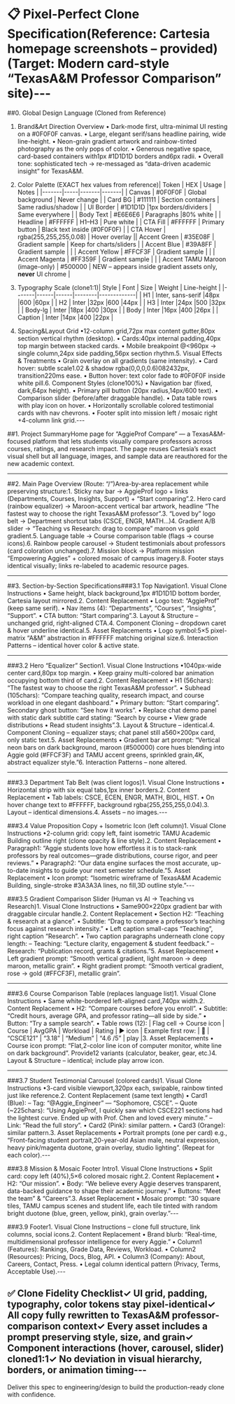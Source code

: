 # 📋 Pixel-Perfect Clone Specification(Reference: Cartesia homepage screenshots – provided)(Target: Modern card-style “TexasA&M Professor Comparison” site)---

##0. Global Design Language (Cloned from Reference)

1. Brand&Art Direction Overview • Dark-mode first, ultra-minimal UI resting on a #0F0F0F canvas. • Large, elegant serif/sans headline pairing, wide line-height. • Neon-grain gradient artwork and rainbow-tinted photography as the only pops of color. • Generous negative space, card-based containers with1px #1D1D1D borders and6px radii. • Overall tone: sophisticated tech → re-messaged as “data-driven academic insight” for TexasA&M.

2. Color Palette (EXACT hex values from reference)| Token | HEX | Usage | Notes |
|-------|-----|-------|-------|
| Canvas | #0F0F0F | Global background | Never change |
| Card BG | #111111 | Section containers | Same radius/shadow |
| UI Border | #1D1D1D |1px borders/dividers | Same everywhere |
| Body Text | #E6E6E6 | Paragraphs |80% white |
| Headline | #FFFFFF | H1–H3 | Pure white |
| CTA Fill | #FFFFFF | Primary button | Black text inside (#0F0F0F) |
| CTA Hover | rgba(255,255,255,0.08) | Hover overlay || Accent Green | #35E08F | Gradient sample | Keep for charts/sliders |
| Accent Blue | #39A8FF | Gradient sample | |
| Accent Yellow | #FFCF3F | Gradient sample | |
| Accent Magenta | #FF359F | Gradient sample | |
| Accent TAMU Maroon (image-only) | #500000 | NEW – appears inside gradient assets only, **never** UI chrome |

3. Typography Scale (clone1:1)| Style | Font | Size | Weight | Line-height |
|-------|------|------|--------|-------------|
| H1 | Inter, sans-serif |48px |600 |60px |
| H2 | Inter |32px |600 |44px |
| H3 | Inter |24px |500 |32px |
| Body-lg | Inter |18px |400 |30px |
| Body | Inter |16px |400 |26px |
| Caption | Inter |14px |400 |22px |

4. Spacing&Layout Grid •12-column grid,72px max content gutter,80px section vertical rhythm (desktop). • Cards:40px internal padding,40px top margin between stacked cards. • Mobile breakpoint @<960px → single column,24px side padding,56px section rhythm.5. Visual Effects & Treatments • Grain overlay on all gradients (same intensity). • Card hover: subtle scale1.02 & shadow rgba(0,0,0,0.6)082432px, transition220ms ease. • Button hover: text color fade to #0F0F0F inside white pill.6. Component Styles (clone100%) • Navigation bar (fixed, dark,64px height). • Primary pill button (20px radius,14px/600 text). • Comparison slider (before/after draggable handle). • Data table rows with play icon on hover. • Horizontally scrollable colored testimonial cards with nav chevrons. • Footer split into mission left / mosaic right +4-column link grid.---

##1. Project SummaryHome page for “AggieProf Compare” — a TexasA&M-focused platform that lets students visually compare professors across courses, ratings, and research impact. The page reuses Cartesia’s exact visual shell but all language, images, and sample data are reauthored for the new academic context.

---

##2. Main Page Overview (Route: “/”)Area-by-area replacement while preserving structure:1. Sticky nav bar → AggieProf logo + links (Departments, Courses, Insights, Support) + “Start comparing”.2. Hero card (rainbow equalizer) → Maroon-accent vertical bar artwork, headline “The fastest way to choose the right TexasA&M professor”.3. “Loved by” logo belt → Department shortcut tabs (CSCE, ENGR, MATH…)4. Gradient A/B slider → “Teaching vs Research: drag to compare” maroon vs gold gradient.5. Language table → Course comparison table (flags → course icons).6. Rainbow people carousel → Student testimonials about professors (card coloration unchanged).7. Mission block → Platform mission “Empowering Aggies” + colored mosaic of campus imagery.8. Footer stays identical visually; links re-labeled to academic resource pages.

---

##3. Section-by-Section Specifications###3.1 Top Navigation1. Visual Clone Instructions • Same height, black background,1px #1D1D1D bottom border, Cartesia layout mirrored.2. Content Replacement • Logo text: “AggieProf” (keep same serif). • Nav items (4): “Departments”, “Courses”, “Insights”, “Support”. • CTA button: “Start comparing”.3. Layout & Structure – unchanged grid, right-aligned CTA.4. Component Cloning – dropdown caret & hover underline identical.5. Asset Replacements • Logo symbol:5×5 pixel-matrix “A&M” abstraction in #FFFFFF matching original size.6. Interaction Patterns – identical hover color & active state.

---

###3.2 Hero “Equalizer” Section1. Visual Clone Instructions •1040px-wide center card,80px top margin. • Keep grainy multi-colored bar animation occupying bottom third of card.2. Content Replacement • H1 (56chars): “The fastest way to choose the right TexasA&M professor”. • Subhead (105chars): “Compare teaching quality, research impact, and course workload in one elegant dashboard.” • Primary button: “Start comparing”. Secondary ghost button: “See how it works”. • Replace chat demo panel with static dark subtitle card stating: “Search by course • View grade distributions • Read student insights”.3. Layout & Structure – identical.4. Component Cloning – equalizer stays; chat panel still a560×200px card, only static text.5. Asset Replacements • Gradient bar art prompt: “Vertical neon bars on dark background, maroon (#500000) core hues blending into Aggie gold (#FFCF3F) and TAMU accent greens, sprinkled grain,4K, abstract equalizer style.”6. Interaction Patterns – none altered.

---

###3.3 Department Tab Belt (was client logos)1. Visual Clone Instructions • Horizontal strip with six equal tabs,1px inner borders.2. Content Replacement • Tab labels: CSCE, ECEN, ENGR, MATH, BIOL, HIST. • On hover change text to #FFFFFF, background rgba(255,255,255,0.04).3. Layout – identical dimensions.4. Assets – no images.---

###3.4 Value Proposition Copy + Isometric Icon (left column)1. Visual Clone Instructions •2-column grid: copy left, faint isometric TAMU Academic Building outline right (clone opacity & line style).2. Content Replacement • Paragraph1: “Aggie students love how effortless it is to stack-rank professors by real outcomes—grade distributions, course rigor, and peer reviews.” • Paragraph2: “Our data engine surfaces the most accurate, up-to-date insights to guide your next semester schedule.”5. Asset Replacement • Icon prompt: “Isometric wireframe of TexasA&M Academic Building, single-stroke #3A3A3A lines, no fill,3D outline style.”---

###3.5 Gradient Comparison Slider (Human vs AI → Teaching vs Research)1. Visual Clone Instructions • Same900×220px gradient bar with draggable circular handle.2. Content Replacement • Section H2: “Teaching & research at a glance”. • Subtitle: “Drag to compare a professor’s teaching focus against research intensity.” • Left caption small-caps “Teaching”, right caption “Research”. • Two caption paragraphs underneath clone copy length: – Teaching: “Lecture clarity, engagement & student feedback.” – Research: “Publication record, grants & citations.”5. Asset Replacement • Left gradient prompt: “Smooth vertical gradient, light maroon → deep maroon, metallic grain”. • Right gradient prompt: “Smooth vertical gradient, rose → gold (#FFCF3F), metallic grain”.

---

###3.6 Course Comparison Table (replaces language list)1. Visual Clone Instructions • Same white-bordered left-aligned card,740px width.2. Content Replacement • H2: “Compare courses before you enroll”. • Subtitle: “Credit hours, average GPA, and professor rating—all side by side.” • Button: “Try a sample search”. • Table rows (12): | Flag cell → Course icon | Course | AvgGPA | Workload | Rating | ▶︎ icon | Example first row: | 📐 | “CSCE121” | “3.18” | “Medium” | “4.6 /5” | play |3. Asset Replacements • Course icon prompt: “Flat,2-color line icon of computer monitor, white line on dark background”. Provide12 variants (calculator, beaker, gear, etc.)4. Layout & Structure – identical; include play arrow icon.

---

###3.7 Student Testimonial Carousel (colored cards)1. Visual Clone Instructions •3-card visible viewport,320px each, swipable, rainbow tinted just like reference.2. Content Replacement (same text length) • Card1 (Blue): – Tag: “@Aggie_Engineer” — “Sophomore, CSCE”. – Quote (~225chars): “Using AggieProf, I quickly saw which CSCE221 sections had the lightest curve. Ended up with Prof. Chen and loved every minute.” – Link: “Read the full story”. • Card2 (Pink): similar pattern. • Card3 (Orange): similar pattern.3. Asset Replacements • Portrait prompts (one per card) e.g., “Front-facing student portrait,20-year-old Asian male, neutral expression, heavy pink/magenta duotone, grain overlay, studio lighting”. (Repeat for each color).---

###3.8 Mission & Mosaic Footer Intro1. Visual Clone Instructions • Split card: copy left (40%),5×6 colored mosaic right.2. Content Replacement • H2: “Our mission”. • Body: “We believe every Aggie deserves transparent, data-backed guidance to shape their academic journey.” • Buttons: “Meet the team” & “Careers”.3. Asset Replacement • Mosaic prompt: “30 square tiles, TAMU campus scenes and student life, each tile tinted with random bright duotone (blue, green, yellow, pink), grain overlay.”---

###3.9 Footer1. Visual Clone Instructions – clone full structure, link columns, social icons.2. Content Replacement • Brand blurb: “Real-time, multidimensional professor intelligence for every Aggie.” • Column1 (Features): Rankings, Grade Data, Reviews, Workload. • Column2 (Resources): Pricing, Docs, Blog, API. • Column3 (Company): About, Careers, Contact, Press. • Legal column identical pattern (Privacy, Terms, Acceptable Use).---

## ✅ Clone Fidelity Checklist✓ UI grid, padding, typography, color tokens stay pixel-identical✓ All copy fully rewritten to TexasA&M professor-comparison context✓ Every asset includes a prompt preserving style, size, and grain✓ Component interactions (hover, carousel, slider) cloned1:1✓ No deviation in visual hierarchy, borders, or animation timing---

Deliver this spec to engineering/design to build the production-ready clone with confidence.